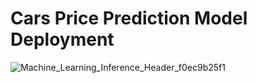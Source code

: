 # Cars Price Prediction Model Deployment

![Machine_Learning_Inference_Header_f0ec9b25f1](https://github.com/cmatteogr/cars_model_deployment/assets/138587358/5093bf9e-e724-44da-bfb6-79538d00476e)
